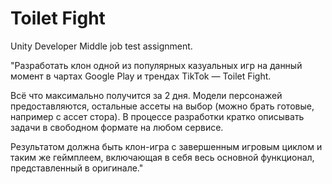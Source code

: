 # Toilet Fight
Unity Developer Middle job test assignment.

"Разработать клон одной из популярных казуальных игр на данный момент в чартах Google Play и трендах TikTok — Toilet Fight.

Всё что максимально получится за 2 дня.
Модели персонажей предоставляются, остальные ассеты на выбор (можно брать готовые, например с ассет стора).
В процессе разработки кратко описывать задачи в свободном формате на любом сервисе.

Результатом должна быть клон-игра с завершенным игровым циклом и таким же геймплеем, включающая в себя весь основной функционал, представленный в оригинале."
